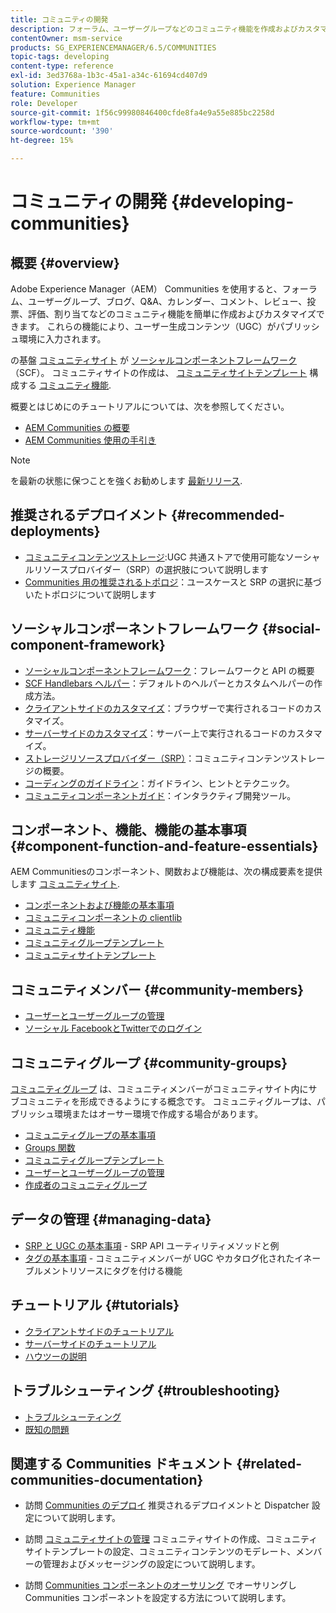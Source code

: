 ```yaml
---
title: コミュニティの開発
description: フォーラム、ユーザーグループなどのコミュニティ機能を作成およびカスタマイズします。
contentOwner: msm-service
products: SG_EXPERIENCEMANAGER/6.5/COMMUNITIES
topic-tags: developing
content-type: reference
exl-id: 3ed3768a-1b3c-45a1-a34c-61694cd407d9
solution: Experience Manager
feature: Communities
role: Developer
source-git-commit: 1f56c99980846400cfde8fa4e9a55e885bc2258d
workflow-type: tm+mt
source-wordcount: '390'
ht-degree: 15%

---
```


# コミュニティの開発  {#developing-communities}

## 概要 {#overview}

Adobe Experience Manager（AEM） Communities を使用すると、フォーラム、ユーザーグループ、ブログ、Q&amp;A、カレンダー、コメント、レビュー、投票、評価、割り当てなどのコミュニティ機能を簡単に作成およびカスタマイズできます。 これらの機能により、ユーザー生成コンテンツ（UGC）がパブリッシュ環境に入力されます。

の基盤 [コミュニティサイト](overview.md#communitiessites) が [ソーシャルコンポーネントフレームワーク](scf.md) （SCF）。 コミュニティサイトの作成は、 [コミュニティサイトテンプレート](sites-console.md) 構成する [コミュニティ機能](functions.md).

概要とはじめにのチュートリアルについては、次を参照してください。

* [AEM Communities の概要](overview.md)
* [AEM Communities 使用の手引き](getting-started.md)

>[!NOTE]
> 
>を最新の状態に保つことを強くお勧めします [最新リリース](deploy-communities.md#latest-releases).

## 推奨されるデプロイメント {#recommended-deployments}

* [コミュニティコンテンツストレージ](working-with-srp.md):UGC 共通ストアで使用可能なソーシャルリソースプロバイダー（SRP）の選択肢について説明します
* [Communities 用の推奨されるトポロジ](topologies.md)：ユースケースと SRP の選択に基づいたトポロジについて説明します

## ソーシャルコンポーネントフレームワーク {#social-component-framework}

* [ソーシャルコンポーネントフレームワーク](scf.md)：フレームワークと API の概要
* [SCF Handlebars ヘルパー](handlebars-helpers.md)：デフォルトのヘルパーとカスタムヘルパーの作成方法。
* [クライアントサイドのカスタマイズ](client-customize.md)：ブラウザーで実行されるコードのカスタマイズ。
* [サーバーサイドのカスタマイズ](server-customize.md)：サーバー上で実行されるコードのカスタマイズ。
* [ストレージリソースプロバイダー（SRP）](srp.md)：コミュニティコンテンツストレージの概要。
* [コーディングのガイドライン](code-guide.md)：ガイドライン、ヒントとテクニック。
* [コミュニティコンポーネントガイド](components-guide.md)：インタラクティブ開発ツール。

## コンポーネント、機能、機能の基本事項 {#component-function-and-feature-essentials}

AEM Communitiesのコンポーネント、関数および機能は、次の構成要素を提供します [コミュニティサイト](sites-console.md).

* [コンポーネントおよび機能の基本事項](essentials.md)
* [コミュニティコンポーネントの clientlib](clientlibs.md)
* [コミュニティ機能](functions.md)
* [コミュニティグループテンプレート](tools-groups.md)
* [コミュニティサイトテンプレート](sites.md)

## コミュニティメンバー {#community-members}

* [ユーザーとユーザーグループの管理](users.md)
* [ソーシャル FacebookとTwitterでのログイン](social-login.md)

## コミュニティグループ {#community-groups}

[コミュニティグループ](overview.md#communitygroups) は、コミュニティメンバーがコミュニティサイト内にサブコミュニティを形成できるようにする概念です。 コミュニティグループは、パブリッシュ環境またはオーサー環境で作成する場合があります。

* [コミュニティグループの基本事項](essentials-groups.md)
* [Groups 関数](functions.md#groups-function)
* [コミュニティグループテンプレート](tools-groups.md)
* [ユーザーとユーザーグループの管理](users.md)
* [作成者のコミュニティグループ](creating-groups.md)

## データの管理 {#managing-data}

* [SRP と UGC の基本事項](srp-and-ugc.md) - SRP API ユーティリティメソッドと例
* [タグの基本事項](tag.md) - コミュニティメンバーが UGC やカタログ化されたイネーブルメントリソースにタグを付ける機能

## チュートリアル {#tutorials}

* [クライアントサイドのチュートリアル](tutorials.md#client-side-customization)
* [サーバーサイドのチュートリアル](tutorials.md#server-side-customization)
* [ハウツーの説明](tutorials.md#how-to-instructions)

## トラブルシューティング {#troubleshooting}

* [トラブルシューティング](troubleshooting.md)
* [既知の問題](/help/release-notes/release-notes.md)

## 関連する Communities ドキュメント {#related-communities-documentation}

* 訪問 [Communities のデプロイ](deploy-communities.md) 推奨されるデプロイメントと Dispatcher 設定について説明します。

* 訪問 [コミュニティサイトの管理](administer-landing.md) コミュニティサイトの作成、コミュニティサイトテンプレートの設定、コミュニティコンテンツのモデレート、メンバーの管理およびメッセージングの設定について説明します。

* 訪問 [Communities コンポーネントのオーサリング](author-communities.md) でオーサリングし Communities コンポーネントを設定する方法について説明します。
